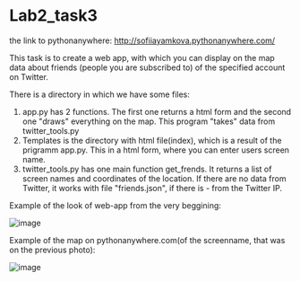 # Lab2_task3

the link to pythonanywhere: http://sofiiayamkova.pythonanywhere.com/

This task is to create a web app, with which you can display on the map data about friends (people you are subscribed to) of the specified account on Twitter.


There is a directory in which we have some files:
1) app.py has 2 functions. The first one returns a html form and the second one "draws" everything on the map. This program "takes" data from twitter_tools.py
2) Templates is the directory with html file(index), which is a result of the prigramm app.py. This in a html form, where you can enter users screen name.
3) twitter_tools.py has one main function get_frends. It returns a list of screen names and coordinates of the location. If there are no data from Twitter, it works with file "friends.json", if there is - from the Twitter IP.

Example of the look of web-app from the very beggining:

![image](https://user-images.githubusercontent.com/96056537/154680946-df31acf1-995c-4c27-9cea-23c110b3b7de.png)

Example of the map on pythonanywhere.com(of the screenname, that was on the previous photo):

![image](https://user-images.githubusercontent.com/96056537/154680517-6f30157c-bef8-40e5-9f11-96836ab0c026.png)
